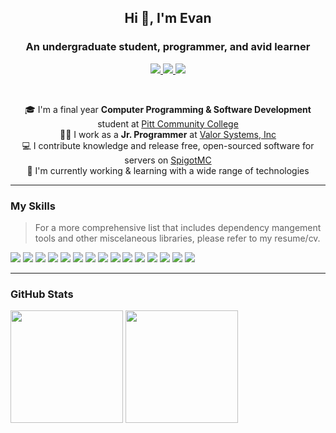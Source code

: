 <h2 align="center"> Hi 👋, I'm Evan </h2>
<h3 align="center">An undergraduate student, programmer, and avid learner</h3>

<p align="center">
  <a href="https://www.linkedin.com/in/evan-wright-6b6130194/">
    <img
      src="https://img.shields.io/static/v1?label=&message=+evan-wright&style=flat-square&color=%230e76a8&logo=Linkedin"
    />
  </a>
  <a href="mailto:evanwright@gmail.com" target="_blank">
    <img
      src="https://img.shields.io/static/v1?label=&message=evanwright35%40gmail.com&style=flat-square&color=red&logo=GMail&logoColor=white"
    />
  </a>
  <a href="mailto:evanwright@gmail.com" target="_blank">
    <img
      src="https://img.shields.io/badge/evanwright35-brightgreen?logo=Medium&style=flat-square&logoColor=white"
    />
  </a>
</p>
<br>

<p align="center">
  🎓 I'm a final year <strong>Computer Programming & Software Development</strong> student at <a href="http://pittcc.edu">Pitt Community College</a>
  <br>
  👨‍💻 I work as a <strong>Jr. Programmer</strong> at <a href="http://valorsystems.com"> Valor Systems, Inc</a>
  <br>
    💻  I contribute knowledge and release free, open-sourced software for servers on <a href="https://www.spigotmc.org/members/evanthesurfer.97504/"> SpigotMC</a>
  <br>
  🔭 I'm currently working & learning with a wide range of technologies
</p>
<hr>

### My Skills
> For a more comprehensive list that includes dependency mangement tools and other miscelaneous libraries, please refer to my resume/cv.
<p>
<img src="https://img.shields.io/static/v1?label=&message=C%2B%2B&color=00599C&style=for-the-badge&labelColor=black&logo=C%2B%2B&logoColor=%2300599C)">
 <img src="https://img.shields.io/static/v1?label=&message=Java&color=00599C&style=for-the-badge&labelColor=black&logo=Java&logoColor=007396"> 
<!-- HTML -->
<img src="https://img.shields.io/static/v1?label=&message=HTML&color=E34F26&style=for-the-badge&labelColor=black&logo=CSS3&logoColor=E34F26">  
<!-- CSS -->
<img src="https://img.shields.io/static/v1?label=&message=CSS&color=1572B6&style=for-the-badge&labelColor=black&logo=CSS3&logoColor=1572B6">  
<!-- Sass-->
<img src="https://img.shields.io/static/v1?label=&message=Sass&color=CC6699&style=for-the-badge&labelColor=black&logo=SASS&logoColor=CC6699"> 
<!-- Java Script -->
<img src="https://img.shields.io/static/v1?label=&message=JavaScript&color=F7DF1E&style=for-the-badge&labelColor=black&logo=JavaScript&logoColor=F7DF1E">   
<!-- Node JS -->
<img src="https://img.shields.io/static/v1?label=&message=Node.js&color=339933&style=for-the-badge&labelColor=black&logo=Node.js&logoColor=339933">  
<!-- React -->
<img src="https://img.shields.io/static/v1?label=&message=React&color=61DAFB&style=for-the-badge&labelColor=black&logo=React&logoColor=61DAFB"> 
<!-- Redux -->
<img src="https://img.shields.io/static/v1?label=&message=Redux&color=764ABC&style=for-the-badge&labelColor=black&logo=Redux&logoColor=764ABC"> 

<!-- MySql -->
<img src="https://img.shields.io/static/v1?label=&message=Mysql&color=4479A1&style=for-the-badge&labelColor=black&logo=mysql&logoColor=4479A1"> 
<!-- Mongo -->
<img src="https://img.shields.io/static/v1?label=&message=MongoDB&color=47A248&style=for-the-badge&labelColor=black&logo=mongodb&logoColor=47A248"> 
<!-- Firebase -->
<img src="https://img.shields.io/static/v1?label=&message=Google Firebase&color=4285F4&style=for-the-badge&labelColor=black&logo=google&logoColor=4285F4"> 

<!-- Git -->
<img src="https://img.shields.io/static/v1?label=&message=Git&color=F05032&style=for-the-badge&labelColor=black&logo=git&logoColor=F05032"> 
<!-- Github -->
<img src="https://img.shields.io/static/v1?label=&message=Github&color=181717&style=for-the-badge&labelColor=black&logo=github&logoColor=white"> 

<!-- Red hat-->
<img src="https://img.shields.io/static/v1?label=&message=Red Hat Enterprise Linux&color=FCC624&style=for-the-badge&labelColor=black&logo=linux&logoColor=FCC624"> 

</p>
<hr>

### GitHub Stats
<img height="180em" src="https://github-readme-stats.vercel.app/api?username=evancolewright&show_icons=true&hide_border=true&&count_private=true&include_all_commits=true" />
<img height="180em" src="https://github-readme-stats.vercel.app/api/top-langs/?username=evancolewright&exclude_repo=KNN-Image-Classification&show_icons=true&hide_border=true&layout=compact&langs_count=8"/>





